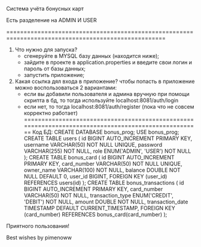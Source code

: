 Система учёта бонусных карт

Есть разделение на ADMIN И USER

====================================================================================================
1. Что нужно для запуска?
    - сгенеруйте в MYSQL базу данных (находится ниже);
    - зайдите в проекте в application.properties и введите свои логин и пароль от базы данных;
    - запустить приложение;
2. Какая ссылка дял входа в приложение?
чтобы попасть в приложение можно воспользоваться 2 вариантами:
    - если вы добавили пользователя и админа вручную при помощи скрипта в бд, то тогда используйте localhost:8081/auth/login
    - если нет, то тогда localhost:8081/auth/register (пока что не совсем корректно работает)
====================================================================================================
Код БД:
CREATE DATABASE bonus_prog;
USE bonus_prog;
CREATE TABLE users (
    id BIGINT AUTO_INCREMENT PRIMARY KEY,
    username VARCHAR(50) NOT NULL UNIQUE,
    password VARCHAR(255) NOT NULL,
    role ENUM('ADMIN', 'USER') NOT NULL
);
CREATE TABLE bonus_card (
    id BIGINT AUTO_INCREMENT PRIMARY KEY,
    card_number VARCHAR(50) NOT NULL UNIQUE,
    owner_name VARCHAR(100) NOT NULL,
    balance DOUBLE NOT NULL DEFAULT 0,
    user_id BIGINT,
    FOREIGN KEY (user_id) REFERENCES users(id)
);
CREATE TABLE bonus_transactions (
    id BIGINT AUTO_INCREMENT PRIMARY KEY,
    card_number VARCHAR(50) NOT NULL,
    transaction_type ENUM('CREDIT', 'DEBIT') NOT NULL,
    amount DOUBLE NOT NULL,
    transaction_date TIMESTAMP DEFAULT CURRENT_TIMESTAMP,
    FOREIGN KEY (card_number) REFERENCES bonus_card(card_number)
);

Приятного пользования!


Best wishes by pimenoww
